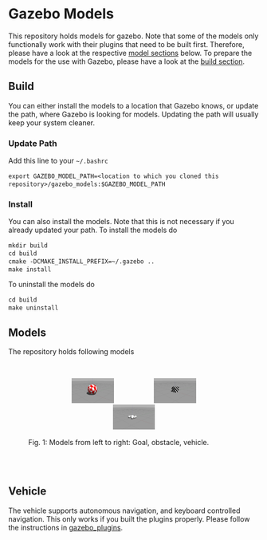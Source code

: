 # Gazebo Models

This repository holds models for gazebo. Note that some of the models only functionally work with their plugins that need to be built first. Therefore, please have a look at the respective [model sections](#models) below. To prepare the models for the use with Gazebo, please have a look at the [build section](#build).

## Build

You can either install the models to a location that Gazebo knows, or update the path, where Gazebo is looking for models. Updating the path will usually keep your system cleaner.

### Update Path

Add this line to your `~/.bashrc`

```
export GAZEBO_MODEL_PATH=<location to which you cloned this repository>/gazebo_models:$GAZEBO_MODEL_PATH
```

### Install

You can also install the models. Note that this is not necessary if you already updated your path. To install the models do

```
mkdir build
cd build
cmake -DCMAKE_INSTALL_PREFIX=~/.gazebo ..
make install
```

To uninstall the models do

```
cd build
make uninstall
```

## Models

The repository holds following models

<br>
<figure>
  <p align="center"><img src="img/goal.jpg" width="20%" height="20%" hspace="40"><img src="img/obstacle.jpg" width="20%" height="20%" hspace="40"><img src="img/vehicle.jpg" width="20%" height="20%" hspace="40"></p>
  <figcaption>Fig. 1: Models from left to right: Goal, obstacle, vehicle. </figcaption>
</figure>
<br><br>

## Vehicle

The vehicle supports autonomous navigation, and keyboard controlled navigation. This only works if you built the plugins properly. Please follow the instructions in [gazebo_plugins](https://github.com/mhubii/gazebo_plugins).
